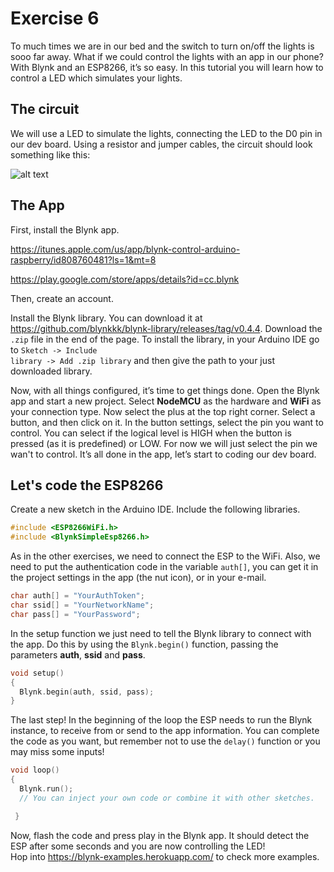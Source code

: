 # Exercise 6

To much times we are in our bed and the switch to turn on/off the lights is sooo far away. What if we could control the lights with an app in our phone? With Blynk and an ESP8266, it’s so easy. In this tutorial you will learn how to control a LED which simulates your lights.

## The circuit

We will use a LED to simulate the lights, connecting the LED to the D0 pin in our dev board. Using a resistor and jumper cables, the circuit should look something like this:

![alt text](https://github.com/fpimenta/esp_workshop/blob/master/e782f7226577cb5059a5345e3de38d8e.png)

## The App
First, install the Blynk app.

https://itunes.apple.com/us/app/blynk-control-arduino-raspberry/id808760481?ls=1&mt=8

https://play.google.com/store/apps/details?id=cc.blynk

Then, create an account.

Install the Blynk library. You can download it at https://github.com/blynkkk/blynk-library/releases/tag/v0.4.4. Download the <code>.zip</code> file in the end of the page. To install the library, in your Arduino IDE go to <code>Sketch -> Include library -> Add .zip library</code> and then give the path to your just downloaded library.

Now, with all things configured, it’s time to get things done. Open the Blynk app and start a new project. Select **NodeMCU** as the hardware and **WiFi** as your connection type. Now select the plus at the top right corner. Select a button, and then click on it. In the button settings, select the pin you want to control. You can select if the logical level is HIGH when the button is pressed (as it is predefined) or LOW. For now we will just select the pin we wan't to control. It’s all done in the app, let’s start to coding our dev board.

## Let's code the ESP8266
Create a new sketch in the Arduino IDE. Include the following libraries.

```c++
#include <ESP8266WiFi.h>
#include <BlynkSimpleEsp8266.h>
```

As in the other exercises, we need to connect the ESP to the WiFi. Also, we need to put the authentication code in the variable <code>auth[]</code>, you can get it in the project settings in the app (the nut icon), or in your e-mail.

```c++
char auth[] = "YourAuthToken";
char ssid[] = "YourNetworkName";
char pass[] = "YourPassword";
```

In the setup function we just need to tell the Blynk library to connect with the app. Do this by using the <code>Blynk.begin()</code> function, passing the parameters **auth**, **ssid** and **pass**.

```c++
void setup()
{
  Blynk.begin(auth, ssid, pass);
}
```

The last step! In the beginning of the loop the ESP needs to run the Blynk instance, to receive from or send to the app information. You can complete the code as you want, but remember not to use the <code>delay()</code> function or you may miss some inputs!  

```c++
void loop()
{
  Blynk.run();
  // You can inject your own code or combine it with other sketches.

 }
```
Now, flash the code and press play in the Blynk app. It should detect the ESP after some seconds and you are now controlling the LED!  
Hop into https://blynk-examples.herokuapp.com/ to check more examples.
